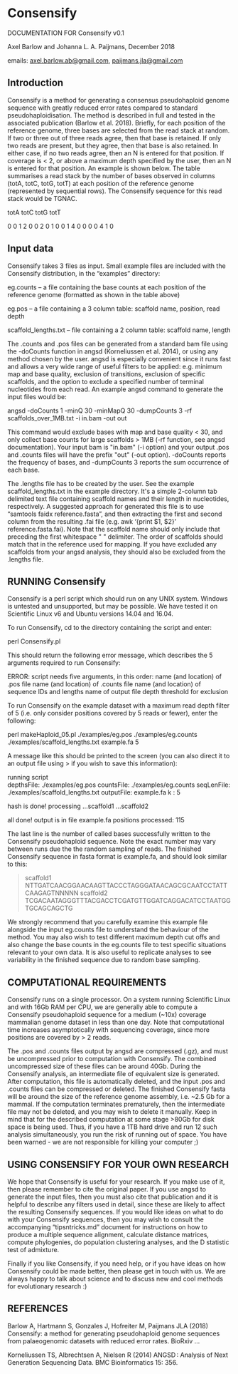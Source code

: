 # Consensify

DOCUMENTATION FOR Consensify v0.1

Axel Barlow and Johanna L. A. Paijmans, December 2018

emails: axel.barlow.ab@gmail.com, paijmans.jla@gmail.com


## Introduction
Consensify is a method for generating a consensus pseudohaploid genome sequence with greatly reduced error rates compared to standard pseudohaploidisation. The method is described in full and tested in the associated publication (Barlow et al. 2018). Briefly, for each position of the reference genome, three bases are selected from the read stack at random. If two or three out of three reads agree, then that base is retained. If only two reads are present, but they agree, then that base is also retained. In either case, if no two reads agree, then an N is entered for that position. If coverage is < 2, or above a maximum depth specified by the user, then an N is entered for that position. An example is shown below. The table summarises a read stack by the number of bases observed in columns (totA, totC, totG, totT) at each position of the reference genome (represented by sequential rows). The Consensify sequence for this read stack would be TGNAC.

totA	totC	totG	totT

0	0	1	2
0	0	2	0
1	0	0	1
4	0	0	0
0	4	1	0


## Input data
Consensify takes 3 files as input. Small example files are included with the Consensify distribution, in the “examples” directory:

eg.counts – a file containing the base counts at each position of the reference genome (formatted as shown in the table above)

eg.pos – a file containing a 3 column table: scaffold name, position, read depth

scaffold_lengths.txt – file containing a 2 column table: scaffold name, length

The .counts and .pos files can be generated from a standard bam file using the -doCounts function in angsd (Korneliussen et al. 2014), or using any method chosen by the user. angsd is especially convenient since it runs fast and allows a very wide range of useful filters to be applied: e.g. minimum map and base quality, exclusion of transitions, exclusion of specific scaffolds, and the option to exclude a specified number of terminal nucleotides from each read. An example angsd command to generate the input files would be:

angsd -doCounts 1 -minQ 30 -minMapQ 30 -dumpCounts 3 -rf scaffolds_over_1MB.txt -i in.bam -out out

This command would exclude bases with map and base quality < 30, and only collect base counts for large scaffolds > 1MB (-rf function, see angsd documentation). Your input bam is "in.bam" (-i option) and your output .pos and .counts files will have the prefix "out" (-out option). -doCounts reports the frequency of bases, and -dumpCounts  3 reports the sum occurrence of each base. 

The .lengths file has to be created by the user. See the example scaffold_lengths.txt in the example directory. It's a simple 2-column tab delimited text file containing scaffold names and their length in nucleotides, respectively. A suggested approach for generated this file is to use “samtools faidx reference.fasta”, and then extracting the first and second column from the resulting .fai file (e.g. awk ‘{print $1, $2}’ reference.fasta.fai). Note that the scaffold name should only include that preceding the first whitespace " " delimiter. The order of scaffolds should match that in the reference used for mapping. If you have excluded any scaffolds from your angsd analysis, they should also be excluded from the .lengths file. 


## RUNNING Consensify
Consensify is a perl script which should run on any UNIX system. Windows is untested and unsupported, but may be possible. We have tested it on Scientific Linux v6 and Ubuntu versions 14.04 and 16.04. 

To run Consensify, cd to the directory containing the script and enter:

perl Consensify.pl

This should return the following error message, which describes the 5 arguments required to run Consensify:

ERROR: script needs five arguments, in this order:
    name (and location) of .pos file
    name (and location) of .counts file
    name (and location) of sequence IDs and lengths
    name of output file
    depth threshold for exclusion

To run Consensify on the example dataset with a maximum read depth filter of 5 (i.e. only consider positions covered by 5 reads or fewer), enter the following:

perl makeHaploid_05.pl ./examples/eg.pos ./examples/eg.counts ./examples/scaffold_lengths.txt example.fa 5

A message like this should  be printed to the screen (you can also direct it to an output file using > if you wish to save this information):

running script  
      depthsFile: ./examples/eg.pos
      countsFile: ./examples/eg.counts
      seqLenFile: ./examples/scaffold_lengths.txt
      outputFile: example.fa
      k         : 5         

hash is done! 
processing 
   ...scaffold1
   ...scaffold2

 all done! output is in file example.fa
positions processed: 115

The last line is the number of called bases successfully written to the Consensify pseudohaploid sequence. Note the exact number may vary between runs due the the random sampling of reads. The finished Consensify sequence in fasta format is example.fa, and should look similar to this:

>scaffold1
NTTGATCAACGGAACAAGTTACCCTAGGGATAACAGCGCAATCCTATTCAAGAGTNNNNN
>scaffold2
TCGACAATAGGGTTTACGACCTCGATGTTGGATCAGGACATCCTAATGGTGCAGCAGCTG

We strongly recommend that you carefully examine this example file alongside the input eg.counts file to understand the behaviour of the method. You may also wish to test different maximum depth cut offs and also change the base counts in the eg.counts file to test specific situations relevant to your own data. It is also useful to replicate analyses to see variability in the finished sequence due to random base sampling.


## COMPUTATIONAL REQUIREMENTS
Consensify runs on a single processor. On a system running Scientific Linux and with 16Gb RAM per CPU, we are generally able to compute a Consensify pseudohaploid sequence for a medium (~10x) coverage mammalian genome dataset in less than one day. Note that computational time increases asymptotically with sequencing coverage, since more positions are covered by > 2 reads.

The .pos and .counts files output by angsd are compressed (.gz), and must be uncompressed prior to computation with Consensify. The combined uncompressed size of these files can be around 40Gb. During the Consensify analysis, an intermediate file of equivalent size is generated. After computation, this file is automatically deleted, and the input .pos and .counts files can be compressed or deleted. The finished Consensify fasta will be around the size of the reference genome assembly, i.e. ~2.5 Gb for a mammal. If the computation terminates prematurely, then the intermediate file may not be deleted, and you may wish to delete it manually. Keep in mind that for the described computation at some stage >80Gb for disk space is being used. Thus, if you have a 1TB hard drive and run 12 such analysis simultaneously, you run the risk of running out of space. You have been warned - we are not responsible for killing your computer ;) 


## USING CONSENSIFY FOR YOUR OWN RESEARCH
We hope that Consensify is useful for your research. If you make use of it, then please remember to cite the original paper. If you use angsd to generate the input files, then you must also cite that publication and it is helpful to describe any filters used in detail, since these are likely to affect the resulting Consensify sequences. If you would like ideas on what to do with your Consensify sequences, then you may wish to consult the accompanying “tipsntricks.md” document for instructions on how to produce a multiple sequence alignment, calculate distance matrices, compute phylogenies, do population clustering analyses, and the D statistic test of admixture.

Finally if you like Consensify, if you need help, or if you have ideas on how Consensify could be made better, then please get in touch with us. We are always happy to talk about science and to discuss new and cool methods for evolutionary research :) 


## REFERENCES
Barlow A, Hartmann S, Gonzales J, Hofreiter M, Paijmans JLA (2018) Consensify: a method for generating pseudohaploid genome sequences from palaeogenomic datasets with reduced error rates.  BioRxiv ...

Korneliussen TS, Albrechtsen A, Nielsen R (2014) ANGSD : Analysis of Next Generation Sequencing Data. BMC Bioinformatics 15: 356.
